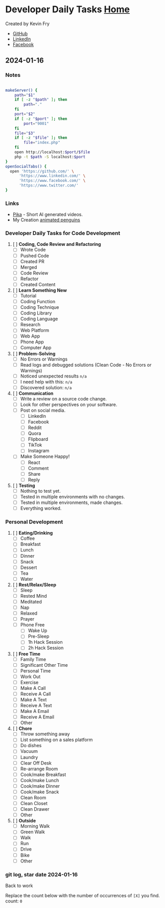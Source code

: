 # Developer Daily Tasks [Home](https://github.com/kevinfry/dev-advancement)
Created by Kevin Fry
- [GitHub](https://github.com/kevinfry)
- [LinkedIn](https://www.linkedin.com/in/kevinjfry/)
- [Facebook](https://www.facebook.com/kevinjfry)

## 2024-01-16
### Notes
```bash

makeServer() {
    path="$1"
    if [ -z "$path" ]; then
        path="."
    fi
    port="$2"
    if [ -z "$port" ]; then
        port="9001"
    fi
    file="$3"
    if [ -z "$file" ]; then
        file="index.php"
    fi
    open http://localhost:$port/$file
    php -t $path -S localhost:$port
}
openSocialTabs() {
  open 'https://github.com/' \
      'https://www.linkedin.com/' \
      'https://www.facebook.com/' \
      'https://www.twitter.com/'
}

```

### Links
- [Pika](https://pika.art/) - Short AI generated videos.
- My Creation [animated penguins](content/five_penguins_discussing_advanced_development_topics.mp4)

### Developer Daily Tasks for Code Development

1. [ ] **Coding, Code Review and Refactoring**
    - [ ] Wrote Code
    - [ ] Pushed Code
    - [ ] Created PR
    - [ ] Merged
    - [ ] Code Review
    - [ ] Refactor
    - [ ] Created Content

2. [ ] **Learn Something New**
   - [ ] Tutorial
   - [ ] Coding Function
   - [ ] Coding Technique
   - [ ] Coding Library
   - [ ] Coding Language
   - [ ] Research
   - [ ] Web Platform
   - [ ] Web App
   - [ ] Phone App
   - [ ] Computer App

3. [ ] **Problem-Solving**
   - [ ] No Errors or Warnings
   - [ ] Read logs and debugged solutions (Clean Code - No Errors or Warnings)
   - [ ] Noticed unexpected results ` n/a `
   - [ ] I need help with this: ` n/a `
   - [ ] Discovered solution: ` n/a `

4. [ ] **Communication**
   - [ ] Write a review on a source code change.
   - [ ] Look for other perspectives on your software.
   - [ ] Post on social media.
     - [ ] LinkedIn
     - [ ] Facebook
     - [ ] Reddit
     - [ ] Quora
     - [ ] Flipboard
     - [ ] TikTok
     - [ ] Instagram
   - [ ] Make Someone Happy!
     - [ ] React
     - [ ] Comment
     - [ ] Share
     - [ ] Reply

5. [ ] **Testing**
   - [ ] Nothing to test yet.
   - [ ] Tested in multiple environments with no changes.
   - [ ] Tested in multiple environments, made changes.
   - [ ] Everything worked.

### Personal Development
1. [ ] **Eating/Drinking**
   - [ ] Coffee
   - [ ] Breakfast
   - [ ] Lunch
   - [ ] Dinner
   - [ ] Snack
   - [ ] Dessert
   - [ ] Tea
   - [ ] Water

2. [ ] **Rest/Relax/Sleep**
   - [ ] Sleep
   - [ ] Rested Mind
   - [ ] Meditated
   - [ ] Nap
   - [ ] Relaxed
   - [ ] Prayer
   - [ ] Phone Free
     - [ ] Wake Up
     - [ ] Pre-Sleep
     - [ ] 1h Hack Session
     - [ ] 2h Hack Session

3. [ ] **Free Time**
    - [ ] Family Time
    - [ ] Significant Other Time
    - [ ] Personal Time
    - [ ] Work Out
    - [ ] Exercise
    - [ ] Make A Call
    - [ ] Receive A Call
    - [ ] Make A Text
    - [ ] Receive A Text
    - [ ] Make A Email
    - [ ] Receive A Email
    - [ ] Other

4. [ ] **Chore**
    - [ ] Throw something away
    - [ ] List something on a sales platform
    - [ ] Do dishes
    - [ ] Vacuum
    - [ ] Laundry
    - [ ] Clear Off Desk
    - [ ] Re-arrange Room
    - [ ] Cook/make Breakfast
    - [ ] Cook/make Lunch
    - [ ] Cook/make Dinner
    - [ ] Cook/make Snack
    - [ ] Clean Room
    - [ ] Clean Closet
    - [ ] Clean Drawer
    - [ ] Other

5. [ ] **Outside**
   - [ ] Morning Walk
   - [ ] Green Walk
   - [ ] Walk
   - [ ] Run
   - [ ] Drive
   - [ ] Bike
   - [ ] Other

### git log, star date 2024-01-16

Back to work

Replace the count below with the number of occurrences of `[X]` you find.
count: `0`
